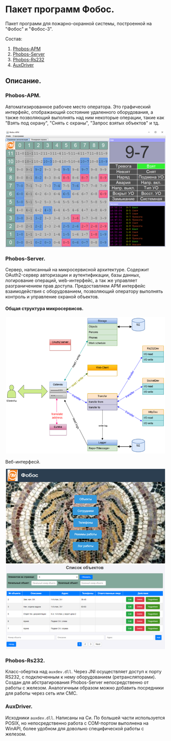 # Пакет программ Фобос.

Пакет программ для пожарно-охранной системы, построенной на "Фобос" и "Фобос-3".

Состав:
1. [Phobos-APM](https://github.com/phobos-security-packet/Phobos-APM)
2. [Phobos-Server](https://github.com/phobos-security-packet/Phobos-Server)
3. [Phobos-Rs232](https://github.com/phobos-security-packet/Phobos-Rs232)
4. [AuxDriver](https://github.com/phobos-security-packet/AuxDriver)

## Описание.

### Phobos-APM.
Автоматизированное рабочее место оператора. Это графический интерфейс, отображающий состояние удаленного оборудования, а также позволяющий выполнять над ним некоторые операции, такие как "Взять под охрану", "Снять с охраны", "Запрос взятых объектов" и тд.

<img src="../pics/APM.png" width="600"/>

### Phobos-Server.
Сервер, написанный на микросервисной архитектуре. Содержит OAuth2-сервер авторизации и аутентификации, базы данных, логирование операций, web-интерфейс, а так же управляет разграничением прав доступа. Предоставляем АРМ интерфейс взаимодействия с оборудованием, позволяющий оператору выполнять контроль и управление охраной объектов.
#### Общая структура микросервисов.
<p align="center">
  <img src="../pics/%D0%A1%D1%85%D0%B5%D0%BC%D0%B0%20%D0%BC%D0%B8%D0%BA%D1%80%D0%BE%D1%81%D0%B5%D1%80%D0%B2%D0%B8%D1%81%D0%BE%D0%B2.png" width="500"/>
</p>
Веб-интерфесй.
<p align="center">
  <img src="../pics/main.png" width="500"/>
  <img src="../pics/objects.png" width="500"/>
</p>

### Phobos-Rs232.
Класс-обертка над `auxdev.dll`. Через JNI осуществляет доступ к порту RS232, с подключенным к нему оборудованием (ретрансляторами). 
Создан для абстрагирования Phobos-Server непосредственно от работы с железом. Аналогичным образом можно добавить посредники для работы через сеть или СМС.

### AuxDriver.
Исходники `auxdev.dll`. Написаны на Си. По большей части используется POSIX, но непосредственно работа с COM-портом выполнена на WinAPI, более удобном для довольно специфической работы с железом. 
